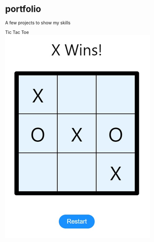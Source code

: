 # portfolio
A few projects to show my skills

Tic Tac Toe
![Tic Tac Toe](/TicTacToe/public/tictactoe.jpg?raw=true "Tic Tac Toe")